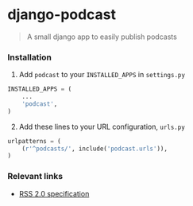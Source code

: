 # django-podcast
> A small django app to easily publish podcasts

### Installation
1. Add `podcast` to your `INSTALLED_APPS` in `settings.py`
```python
INSTALLED_APPS = (
    ...
    'podcast',
)
```

2. Add these lines to your URL configuration, `urls.py`
```python
urlpatterns = (
    (r'^podcasts/', include('podcast.urls')),
)
```

### Relevant links
* [RSS 2.0 specification](https://cyber.harvard.edu/rss/rss.html)